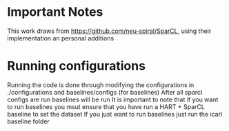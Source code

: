 # Important Notes
This work draws from https://github.com/neu-spiral/SparCL, using their implementation an personal additions

# Running configurations
Running the code is done through modifying the configurations in ./configurations and baselines/configs (for baselines)
After all sparcl configs are run baselines will be run
It is important to note that if you want to run baselines you msut ensure that you have run a HART + SparCL baseline to set the dataset
If you just want to run baselines just run the icarl baseline folder

